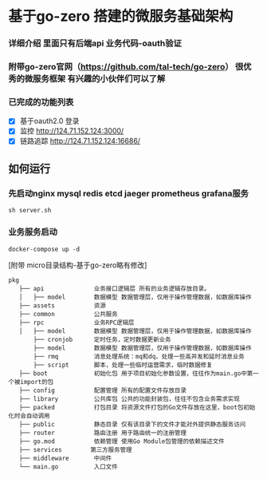 # 基于go-zero 搭建的微服务基础架构

### 详细介绍 里面只有后端api 业务代码-oauth验证

### 附带go-zero官网（<https://github.com/tal-tech/go-zero>） 很优秀的微服务框架 有兴趣的小伙伴们可以了解

### 已完成的功能列表
- [x] 基于oauth2.0 登录
- [x] 监控    <http://124.71.152.124:3000/>
- [x] 链路追踪 <http://124.71.152.124:16686/>

## 如何运行

### 先启动nginx mysql redis etcd jaeger prometheus grafana服务
```shell
sh server.sh
```

### 业务服务启动
```
docker-compose up -d
```    

[附带 micro目录结构-基于go-zero略有修改]

```
pkg                     
   ├── api              业务接口逻辑层 所有的业务逻辑存放目录。
   │   ├── model        数据模型 数据管理层，仅用于操作管理数据，如数据库操作     
   ├── assets           资源
   ├── common           公共服务 
   ├── rpc              业务RPC逻辑层
   │   ├── model        数据模型 数据管理层，仅用于操作管理数据，如数据库操作
       ├── cronjob      定时任务，定时数据更新业务
       ├── model        数据模型 数据管理层，仅用于操作管理数据，如数据库操作
       ├── rmq          消息处理系统：mq和dq，处理一些高并发和延时消息业务
       ├── script       脚本，处理一些临时运营需求，临时数据修复
   ├── boot             初始化包 用于项目初始化参数设置，往往作为main.go中第一个被import的包
   ├── config           配置管理 所有的配置文件存放目录
   ├── library          公共库包 公共的功能封装包，往往不包含业务需求实现
   ├── packed           打包目录 将资源文件打包的Go文件存放在这里，boot包初始化时会自动调用
   ├── public           静态目录 仅有该目录下的文件才能对外提供静态服务访问
   ├── router           路由注册 用于路由统一的注册管理
   ├── go.mod           依赖管理 使用Go Module包管理的依赖描述文件
   ├── services        第三方服务管理
   ├── middleware       中间件 
   └── main.go          入口文件
```